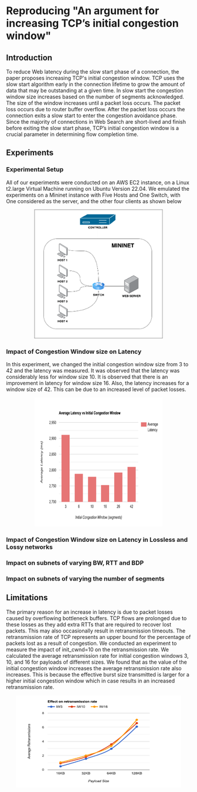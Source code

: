 # Reproducing "An argument for increasing TCP’s initial congestion window"

## Introduction
To reduce Web latency during the slow start phase of a connection, the paper proposes increasing TCP's initial congestion window. TCP uses the slow start algorithm early in the connection lifetime to grow the amount of data that may be outstanding at a given time. In slow start the congestion window size increases based on the number of segments acknowledged. The size of the window increases until a packet loss occurs. The packet loss occurs due to router buffer overflow. After the packet loss occurs the connection exits a slow start to enter the congestion avoidance phase. Since the majority of connections in Web Search are short-lived and finish before exiting the slow start phase, TCP’s initial congestion window is a crucial parameter in determining flow completion time.

## Experiments

### Experimental Setup

All of our experiments were conducted on an AWS EC2 instance, on a Linux t2.large Virtual Machine running on Ubuntu Version 22.04. We emulated the experiments on a Mininet instance with Five Hosts and One Switch, with One considered as the server, and the other four clients as shown below
<p align="center">
  <img src="/images/experimental_setup.png" width="350" height="350" />
</p>

### Impact of Congestion Window size on Latency
In this experiment, we changed the initial congestion window size from 3 to 42 and the latency was measured. It was observed that the latency was considerably less for window size 10. It is observed that there is an improvement in latency for window size 16. Also, the latency increases for a window size of 42. This can be due to an increased level of packet losses. 
<p align="center">
  <img src="https://github.com/prishitakadam/CS536-Project/blob/main/images/expt2_graph_correct.png" width="350" height="350" />
</p>

### Impact of Congestion Window size on Latency in Lossless and Lossy networks


### Impact on subnets of varying BW, RTT and BDP


### Impact on subnets of varying the number of segments

## Limitations
The primary reason for an increase in latency is due to packet losses caused by overflowing bottleneck buffers. TCP flows are prolonged due to these losses as they add extra RTTs that are required to recover lost packets. This may also occasionally result in retransmission timeouts. The retransmission rate of TCP represents an upper bound for the percentage of packets lost as a result of congestion. We conducted an experiment to measure the impact of init_cwnd=10 on the retransmission rate. We calculated the average retransmission rate for initial congestion windows 3, 10, and 16 for payloads of different sizes. We found that as the value of the initial congestion window increases the average retransmission rate also increases. This is because the effective burst size transmitted is larger for a higher initial congestion window which in case results in an increased retransmission rate.

<p align="center">
  <img src="/images/effect_on_retransmission_rate.png" width="450" height="250" />
</p>
